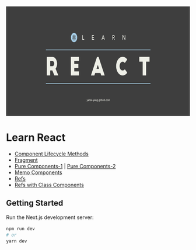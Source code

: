 <p align="center">
  <img height="300" src="banner.gif">
</p>

# Learn React

- [Component Lifecycle Methods](/pages/fundamentals/lifecycle/LifeCycleParent.js)
- [Fragment](/pages/fundamentals/fragment/index.js)
- [Pure Components-1](/pages/fundamentals/pure-components/ParentComp.js) | [Pure Components-2](/pages/fundamentals/pure-components/PureComp.js)
- [Memo Components](/pages/fundamentals/memo-components/MemoComp.js)
- [Refs](/pages/fundamentals/refs/RefsDemo.js)
- [Refs with Class Components]()

## Getting Started

Run the Next.js development server:

```bash
npm run dev
# or
yarn dev
```

